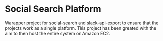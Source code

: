 # Social Search Platform

Warapper project for social-search and slack-api-export to ensure that the projects work as a single platform.  This project has been greated with the aim to then host the entire system on Amazon EC2.
